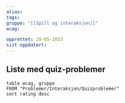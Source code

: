 ```yaml
---
alias:
tags:
gruppe: "[[Spill og interaksjon]]"
wcag:

opprettet: 29-05-2023
sist oppdatert: 
---
```



## Liste med quiz-problemer
```dataview 
table wcag, gruppe
FROM "Problemer/Interaksjon/Quizproblemer"
sort rating desc 
```